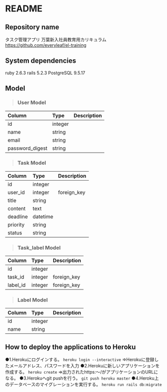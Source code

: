 # README

## Repository name
  タスク管理アプリ
  万葉新入社員教育用カリキュラム <https://github.com/everyleaf/el-training>

## System dependencies
  ruby 2.6.3
  rails 5.2.3
  PostgreSQL 9.5.17

## Model
>### User Model

| Column | Type | Description |
| :--- | :--- | :--- |
| id | integer | |
| name | string | |
| email | string | |
| password_digest | string | |

>### Task Model

| Column | Type | Description |
| :--- | :--- | :--- |
| id | integer | |
| user_id | integer | foreign_key |
| title | string | |
| content | text | |
| deadline | datetime | |
| priority | string | |
| status | string | |

>### Task_label Model

| Column | Type | Description |
| :--- | :--- | :--- |
| id | integer | |
| task_id | integer | foreign_key |
| label_id | integer | foreign_key |

>### Label Model

| Column | Type | Description |
| :--- | :--- | :--- |
| id | integer | |
| name | string | |


## How to deploy the applications to Heroku
●1.Herokuにログインする。
    `heroku login --interactive`
    ⇒Herokuに登録したメールアドレス、パスワードを入力
●2.Herokuに新しいアプリケーションを作成する。
    `heroku create`
    ⇒出力されたhttps:～/がアプリケーションのURLになる。
●3.Herokuへgit pushを行う。
    `git push heroku master`
●4.Heroku上のデータベースのマイグレーションを実行する。
    `heroku run rails db:migrate`
